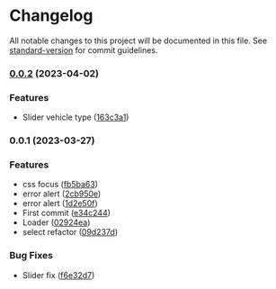 # Changelog

All notable changes to this project will be documented in this file. See [standard-version](https://github.com/conventional-changelog/standard-version) for commit guidelines.

### [0.0.2](https://github.com/eugeht/test-warships-mvp/compare/v0.0.1...v0.0.2) (2023-04-02)


### Features

* Slider vehicle type ([163c3a1](https://github.com/eugeht/test-warships-mvp/commit/163c3a18f6d2ed487f4af6bfb69d8e843a5d1789))

### 0.0.1 (2023-03-27)


### Features

* css focus ([fb5ba63](https://github.com/eugeht/test-warships-mvp/commit/fb5ba63147649d762e9738b09e5ea2cfb7af75c1))
* error alert ([2cb950e](https://github.com/eugeht/test-warships-mvp/commit/2cb950e84542c882c4c4790c85ae680054aebfe7))
* error alert ([1d2e50f](https://github.com/eugeht/test-warships-mvp/commit/1d2e50fd872662494dd3ec6f0e80ff540ade7bff))
* First commit ([e34c244](https://github.com/eugeht/test-warships-mvp/commit/e34c244b43110bd3c25741ddcd1a849221c3c594))
* Loader ([02924ea](https://github.com/eugeht/test-warships-mvp/commit/02924eac32b7d5baa716b6bc5110dc01a356cd30))
* select refactor ([09d237d](https://github.com/eugeht/test-warships-mvp/commit/09d237d9f64598b5027755e83fba774f92cf3fc1))


### Bug Fixes

* Slider fix ([f6e32d7](https://github.com/eugeht/test-warships-mvp/commit/f6e32d760482c6a5356cda31d3f23b29f38d3843))
